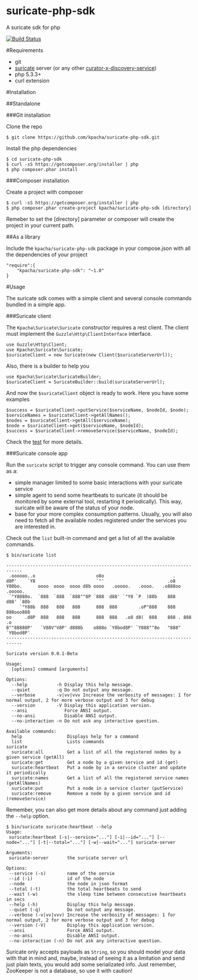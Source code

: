 suricate-php-sdk
================

A suricate sdk for php

[![Build Status](https://travis-ci.org/kpacha/suricate-php-sdk.png?branch=master)](https://travis-ci.org/kpacha/suricate-php-sdk)

#Requirements

* git
* [suricate](https://github.com/kpacha/suricate) server (or any other [curator-x-discovery-service](http://curator.apache.org/curator-x-discovery-server/index.html))
* php 5.3.3+
* curl extension

#Installation

##Standalone

###Git installation

Clone the repo

    $ git clone https://github.com/kpacha/suricate-php-sdk.git

Install the php dependencies

    $ cd suricate-php-sdk
    $ curl -sS https://getcomposer.org/installer | php
    $ php composer.phar install

###Composer installation

Create a project with composer

    $ curl -sS https://getcomposer.org/installer | php
    $ php composer.phar create-project kpacha/suricate-php-sdk [directory]

Remeber to set the [directory] parameter or composer will create the project in your current path.

##As a library

Include the `kpacha/suricate-php-sdk` package in your compose.json with all the dependencies of your project

    "require":{
        "kpacha/suricate-php-sdk": "~1.0"
    }

#Usage

The suricate sdk comes with a simple client and several console commands bundled in a simple app.

###Suricate client

The `Kpacha\Suricate\Suricate` constructor requires a rest client. The client must implement the `Guzzle\Http\ClientInterface` interface. 

    use Guzzle\Http\Client;
    use Kpacha\Suricate\Suricate;
    $suricateClient = new Suricate(new Client($suricateServerUrl));

Also, there is a builder to help you

    use Kpacha\Suricate\SuricateBuilder;
    $suricateClient = SuricateBuilder::build(suricateServerUrl);

And now the `$suricateClient` object is ready to work. Here you have some examples

    $success = $suricateClient->putService($serviceName, $nodeId, $node);
    $serviceNames = $suricateClient->getAllNames();
    $nodes = $suricateClient->getAll($serviceName);
    $node = $suricateClient->get($serviceName, $nodeId);
    $success = $suricateClient->removeService($serviceName, $nodeId);

Check the [test](tests/SuricateTest.php) for more details.

###Suricate console app

Run the `suricate` script to trigger any console command. You can use them as a:

* simple manager limited to some basic interactions with your suricate service
* simple agent to send some heartbeats to suricate (it should be monitored by some external tool, restarting it periodically). This way, suricate will be aware of the status of your node.
* base for your more complex consumption patterns. Usually, you will also need to fetch all the available nodes registered under the services you are interested in.

Check out the `list` built-in command and get a list of all the available commands.

    $ bin/suricate list
    
    ----------------------------------------------------------------------------
     .oooooo..o                       o8o                          .             
    d8P'    `Y8                       `"'                        .o8             
    Y88bo.      oooo  oooo  oooo d8b oooo   .ooooo.   .oooo.   .o888oo  .ooooo.  
     `"Y8888o.  `888  `888  `888""8P `888  d88' `"Y8 `P  )88b    888   d88' `88b 
         `"Y88b  888   888   888      888  888        .oP"888    888   888ooo888 
    oo     .d8P  888   888   888      888  888   .o8 d8(  888    888 . 888    .o 
    8""88888P'   `V88V"V8P' d888b    o888o `Y8bod8P' `Y888""8o   "888" `Y8bod8P' 
    ----------------------------------------------------------------------------

    Suricate version 0.0.1-Beta

    Usage:
      [options] command [arguments]

    Options:
      --help           -h Display this help message.
      --quiet          -q Do not output any message.
      --verbose        -v|vv|vvv Increase the verbosity of messages: 1 for normal output, 2 for more verbose output and 3 for debug
      --version        -V Display this application version.
      --ansi              Force ANSI output.
      --no-ansi           Disable ANSI output.
      --no-interaction -n Do not ask any interactive question.

    Available commands:
      help                 Displays help for a command
      list                 Lists commands
    suricate
      suricate:all         Get a list of all the registered nodes by a given service (getAll)
      suricate:get         Get a node by a given service and id (get)
      suricate:heartbeat   Put a node by in a service cluster and update it periodically
      suricate:names       Get a list of all the registered service names (getAllNames)
      suricate:put         Put a node in a service cluster (putService)
      suricate:remove      Remove a node by a given service and id (removeService)

Remember, you can also get more details about any command just adding the `--help` option.

    $ bin/suricate suricate:heartbeat --help
    Usage:
     suricate:heartbeat [-s|--service="..."] [-i|--id="..."] [--node="..."] [-t|--total="..."] [-w|--wait="..."] suricate-server

    Arguments:
     suricate-server       the suricate server url

    Options:
     --service (-s)        name of the servie
     --id (-i)             id of the node
     --node                the node in json format
     --total (-t)          the total heartbeats to send
     --wait (-w)           the sleep time between consecutive heartbeats in secs
     --help (-h)           Display this help message.
     --quiet (-q)          Do not output any message.
     --verbose (-v|vv|vvv) Increase the verbosity of messages: 1 for normal output, 2 for more verbose output and 3 for debug
     --version (-V)        Display this application version.
     --ansi                Force ANSI output.
     --no-ansi             Disable ANSI output.
     --no-interaction (-n) Do not ask any interactive question.

Suricate only accepts payloads as `String`, so you should model your data with that in mind and, maybe, instead of seeing it as a limitation and send just plain texts, you would add some serializated info. Just remember, ZooKeeper is not a database, so use it with caution!
